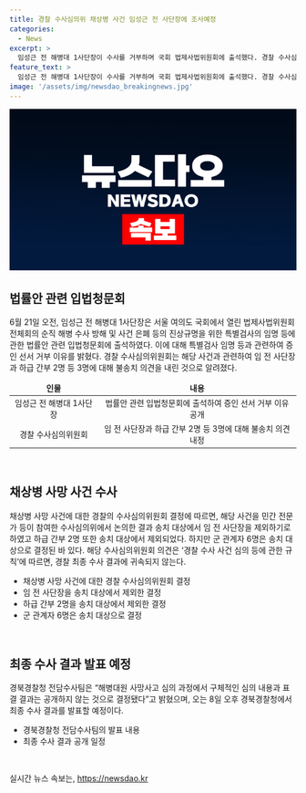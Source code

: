 ```yaml
---
title: 경찰 수사심의위 채상병 사건 임성근 전 사단장에 조사예정
categories:
  - News
excerpt: >
  임성근 전 해병대 1사단장이 수사를 거부하며 국회 법제사법위원회에 출석했다. 경찰 수사심의위원회는 채상병 사망 사건과 관련한 제보 수사를 마무리했는데, 임 전 사단장을 포함한 3명은 불송치 의견을 내렸다. 그러나 군 관계자 6명은 송치 대상으로 결정됐으며, 나머지 피의자 1명은 나중에 명단에 추가됐다. 경북경찰청은 최종 수사 결과를 다음 달 발표할 예정이다.
feature_text: >
  임성근 전 해병대 1사단장이 수사를 거부하며 국회 법제사법위원회에 출석했다. 경찰 수사심의위원회는 채상병 사망 사건과 관련한 제보 수사를 마무리했는데, 임 전 사단장을 포함한 3명은 불송치 의견을 내렸다. 그러나 군 관계자 6명은 송치 대상으로 결정됐으며, 나머지 피의자 1명은 나중에 명단에 추가됐다. 경북경찰청은 최종 수사 결과를 다음 달 발표할 예정이다.
image: '/assets/img/newsdao_breakingnews.jpg'
---
```


<p><img src="/assets/img/newsdao_breakingnews.jpg" alt="ontimetimes 속보" /></p>

<h2 data-ke-size="size26">법률안 관련 입법청문회</h2>

<p data-ke-size="size16">6월 21일 오전, 임성근 전 해병대 1사단장은 서울 여의도 국회에서 열린 법제사법위원회 전체회의 순직 해병 수사 방해 및 사건 은폐 등의 진상규명을 위한 특별검사의 임명 등에 관한 법률안 관련 입법청문회에 출석하였다. 이에 대해 특별검사 임명 등과 관련하여 증인 선서 거부 이유를 밝혔다. 경찰 수사심의위원회는 해당 사건과 관련하여 임 전 사단장과 하급 간부 2명 등 3명에 대해 불송치 의견을 내린 것으로 알려졌다.</p>

<table>
    <thead>
        <tr>
            <td style="text-align: center; height: 17px;"><b>인물</b></td>
            <td style="text-align: center; height: 17px;"><b>내용</b></td>
        </tr>
    </thead>
    <tbody>
        <tr>
            <td style="text-align: center; height: 17px;">임성근 전 해병대 1사단장</td>
                <td style="text-align: center; height: 17px;">법률안 관련 입법청문회에 출석하여 증인 선서 거부 이유 공개</td>
            </tr>
            <tr>
                <td style="text-align: center; height: 17px;">경찰 수사심의위원회</td>
                <td style="text-align: center; height: 17px;">임 전 사단장과 하급 간부 2명 등 3명에 대해 불송치 의견 내정</td>
            </tr>
        </tbody>
    </table>

<p data-ke-size="size16">&nbsp;</p>

<h2 data-ke-size="size26">채상병 사망 사건 수사</h2>

<p data-ke-size="size16">채상병 사망 사건에 대한 경찰의 수사심의위원회 결정에 따르면, 해당 사건을 민간 전문가 등이 참여한 수사심의위에서 논의한 결과 송치 대상에서 임 전 사단장을 제외하기로 하였고 하급 간부 2명 또한 송치 대상에서 제외되었다. 하지만 군 관계자 6명은 송치 대상으로 결정된 바 있다. 해당 수사심의위원회 의견은 ‘경찰 수사 사건 심의 등에 관한 규칙’에 따르면, 경찰 최종 수사 결과에 귀속되지 않는다.</p>

<ul>
    <li>채상병 사망 사건에 대한 경찰 수사심의위원회 결정</li>
    <li>임 전 사단장을 송치 대상에서 제외한 결정</li>
    <li>하급 간부 2명을 송치 대상에서 제외한 결정</li>
    <li>군 관계자 6명은 송치 대상으로 결정</li>
</ul>

<p data-ke-size="size16">&nbsp;</p>

<h2 data-ke-size="size26">최종 수사 결과 발표 예정</h2>

<p data-ke-size="size16">경북경찰청 전담수사팀은 “해병대원 사망사고 심의 과정에서 구체적인 심의 내용과 표결 결과는 공개하지 않는 것으로 결정됐다”고 밝혔으며, 오는 8일 오후 경북경찰청에서 최종 수사 결과를 발표할 예정이다.</p>

<ul>
    <li>경북경찰청 전담수사팀의 발표 내용</li>
    <li>최종 수사 결과 공개 일정</li>
</ul>

<p data-ke-size="size16">&nbsp;</p>
실시간 뉴스 속보는, <a href="https://newsdao.kr" rel="dofollow">https://newsdao.kr</a>


